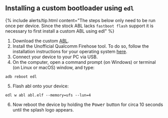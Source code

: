 ## Installing a custom bootloader using `edl`

{% include alerts/tip.html content="The steps below only need to be run once per device. Since the stock ABL lacks `fastboot flash` support it is necessary to first install a custom ABL using edl" %}

1. Download the custom [ABL](https://androidfilehost.com/?fid=14655340768118464688).
2. Install the Unofficial Qualcomm Firehose tool. To do so, follow the installation instructions for your operating system [here](https://github.com/bkerler/edl#installation).
3. Connect your device to your PC via USB.
4. On the computer, open a command prompt (on Windows) or terminal (on Linux or macOS) window, and type:
```
adb reboot edl
```
5. Flash abl onto your device:
```
edl w abl abl.elf --memory=ufs --lun=4
```
6. Now reboot the device by holding the <kbd>Power</kbd> button for circa 10 seconds until the splash logo appears.
